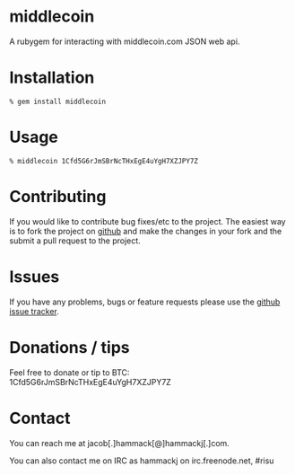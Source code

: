 # middlecoin

A rubygem for interacting with middlecoin.com JSON web api.

# Installation

	% gem install middlecoin

# Usage

	% middlecoin 1Cfd5G6rJmSBrNcTHxEgE4uYgH7XZJPY7Z

# Contributing

If you would like to contribute bug fixes/etc to the project. The easiest way is to fork the project on [github](http://github.com/hammackj/middlecoin) and make the changes in your fork and the submit a pull request to the project.

# Issues

If you have any problems, bugs or feature requests please use the [github issue tracker](http://github.com/hammackj/middlecoin/issues).

# Donations / tips
Feel free to donate or tip to BTC: 1Cfd5G6rJmSBrNcTHxEgE4uYgH7XZJPY7Z

# Contact
You can reach me at jacob[.]hammack[@]hammackj[.]com.

You can also contact me on IRC as hammackj on irc.freenode.net, #risu